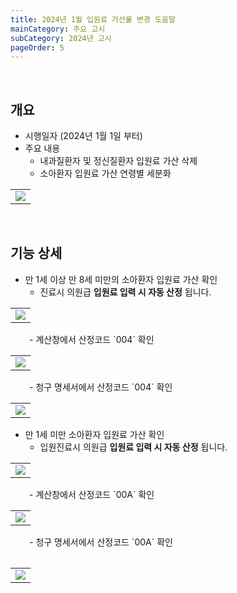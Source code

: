```yaml
---
title: 2024년 1월 입원료 가산룰 변경 도움말
mainCategory: 주요 고시
subCategory: 2024년 고시
pageOrder: 5
---
```


<br>

## 개요

- 시행일자 (2024년 1월 1일 부터)
- 주요 내용
    - 내과질환자 및 정신질환자 입원료 가산 삭제
    - 소아환자 입원료 가산 연령별 세분화
<table class="imgBox">
    <td class="imgBox">
        <a href="/images/{{page.url}}_1.png" target="_blank">
            <img class="minCenter" src="/images/{{page.url}}_1.png">
        </a>
    </td>
</table>

<br>

## 기능 상세

- 만 1세 이상 만 8세 미만의 소아환자 입원료 가산 확인
    - 진료시 의원급 **입원료 입력 시 자동 산정** 됩니다.
<table class="imgBox">
    <td class="imgBox">
        <a href="/images/{{page.url}}_2.png" target="_blank">
            <img class="minCenter" src="/images/{{page.url}}_2.png">
        </a>
    </td>
</table>
<span style="color:#696868; padding-left: 30px;"></span>
    - 계산창에서 산정코드 `004` 확인
<table class="imgBox">
    <td class="imgBox">
        <a href="/images/{{page.url}}_3.png" target="_blank">
            <img class="minCenter" src="/images/{{page.url}}_3.png">
        </a>
    </td>
</table>
<span style="color:#696868; padding-left: 30px;"></span>
    - 청구 명세서에서 산정코드 `004` 확인
<table class="imgBox">
    <td class="imgBox">
        <a href="/images/{{page.url}}_4.png" target="_blank">
            <img class="minCenter" src="/images/{{page.url}}_4.png">
        </a>
    </td>
</table>

- 만 1세 미만 소아환자 입원료 가산 확인
    - 입원진료시 의원급 **입원료 입력 시 자동 산정** 됩니다.
<table class="imgBox">
    <td class="imgBox">
        <a href="/images/{{page.url}}_5.png" target="_blank">
            <img class="minCenter" src="/images/{{page.url}}_5.png">
        </a>
    </td>
</table>
<span style="color:#696868; padding-left: 30px;"></span>
    - 계산창에서 산정코드 `00A` 확인
<table class="imgBox">
    <td class="imgBox">
        <a href="/images/{{page.url}}_6.png" target="_blank">
            <img class="minCenter" src="/images/{{page.url}}_6.png">
        </a>
    </td>
</table>
<span style="color:#696868; padding-left: 30px;"></span>
    - 청구 명세서에서 산정코드 `00A` 확인
<table class="imgBox">
<table class="imgBox">
    <td class="imgBox">
        <a href="/images/{{page.url}}_7.png" target="_blank">
            <img class="minCenter" src="/images/{{page.url}}_7.png">
        </a>
    </td>
</table>